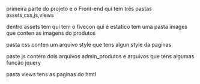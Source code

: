 primeira parte do projeto e o Front-end qui tem três pastas
assets,css,js,views

dentro assets tem qui tem o fivecon qui é estatico 
tem uma pasta images que conten as imagens do produtos 

pasta css conten um arquivo style que tens algun style da paginas

paste js contem dois arquivos admin_produtos e arquivos que tens algumas funcão jquery 

pasta views tens as paginas do hmtl